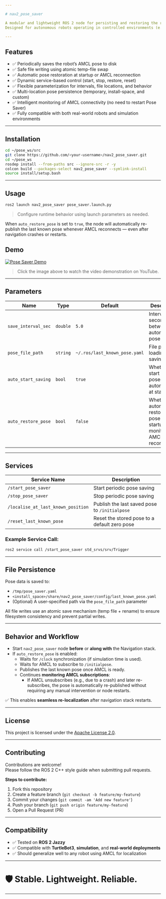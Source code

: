 ```yaml
---

# nav2_pose_saver

A modular and lightweight ROS 2 node for persisting and restoring the robot's last known pose via the `/amcl_pose` topic.  
Designed for autonomous robots operating in controlled environments (e.g., warehouses, industrial sites), this tool enhances system robustness by enabling automatic re-localization after system restarts, crashes, or power interruptions.

---
```


## Features

- ✅ Periodically saves the robot’s AMCL pose to disk
- ✅ Safe file writing using atomic temp-file swap
- ✅ Automatic pose restoration at startup or AMCL reconnection
- ✅ Dynamic service-based control (start, stop, restore, reset)
- ✅ Flexible parameterization for intervals, file locations, and behavior
- ✅ Multi-location pose persistence (temporary, install-space, and custom)
- ✅ Intelligent monitoring of AMCL connectivity (no need to restart Pose Saver)
- ✅ Fully compatible with both real-world robots and simulation environments

---

## Installation

```bash
cd ~/pose_ws/src
git clone https://github.com/<your-username>/nav2_pose_saver.git
cd ~/pose_ws
rosdep install --from-paths src --ignore-src -r -y
colcon build --packages-select nav2_pose_saver --symlink-install
source install/setup.bash
```

---

## Usage

```bash
ros2 launch nav2_pose_saver pose_saver.launch.py
```

> Configure runtime behavior using launch parameters as needed.

When `auto_restore_pose` is set to `true`, the node will automatically re-publish the last known pose whenever AMCL reconnects — even after navigation crashes or restarts.

## Demo

[![Pose Saver Demo](https://img.youtube.com/vi/<5MWCmIjoQk0>/0.jpg)](https://youtu.be/5MWCmIjoQk0)

> Click the image above to watch the video demonstration on YouTube.

---

## Parameters

| Name | Type | Default | Description |
|------|------|---------|-------------|
| `save_interval_sec` | `double` | `5.0` | Interval in seconds between automatic pose saves |
| `pose_file_path` | `string` | `~/.ros/last_known_pose.yaml` | File path for loading and saving poses |
| `auto_start_saving` | `bool` | `true` | Whether to start saving poses automatically at startup |
| `auto_restore_pose` | `bool` | `false` | Whether to automatically restore the pose on startup and monitor AMCL for reconnection |

---

## Services

| Service Name | Description |
|--------------|-------------|
| `/start_pose_saver` | Start periodic pose saving |
| `/stop_pose_saver` | Stop periodic pose saving |
| `/localise_at_last_known_position` | Publish the last saved pose to `/initialpose` |
| `/reset_last_known_pose` | Reset the stored pose to a default zero pose |

### Example Service Call:

```bash
ros2 service call /start_pose_saver std_srvs/srv/Trigger
```

---

## File Persistence

Pose data is saved to:
- `/tmp/pose_saver.yaml`
- `<install_space>/share/nav2_pose_saver/config/last_known_pose.yaml`
- (Optional) A user-specified path via the `pose_file_path` parameter

All file writes use an atomic save mechanism (temp file + rename) to ensure filesystem consistency and prevent partial writes.

---

## Behavior and Workflow

- Start `nav2_pose_saver` node **before** or **along with** the Navigation stack.
- If `auto_restore_pose` is enabled:
  - Waits for `/clock` synchronization (if simulation time is used).
  - Waits for AMCL to subscribe to `/initialpose`.
  - Publishes the last known pose once AMCL is ready.
  - Continues **monitoring AMCL subscriptions**:
    - If AMCL unsubscribes (e.g., due to a crash) and later re-subscribes, the pose is automatically re-published without requiring any manual intervention or node restarts.

✅ This enables **seamless re-localization** after navigation stack restarts.

---

## License

This project is licensed under the [Apache License 2.0](LICENSE).

---

## Contributing

Contributions are welcome!  
Please follow the ROS 2 C++ style guide when submitting pull requests.

**Steps to contribute:**

1. Fork this repository
2. Create a feature branch (`git checkout -b feature/my-feature`)
3. Commit your changes (`git commit -am 'Add new feature'`)
4. Push your branch (`git push origin feature/my-feature`)
5. Open a Pull Request (PR)

---

## Compatibility

- ✅ Tested on **ROS 2 Jazzy**
- ✅ Compatible with **TurtleBot3**, **simulation**, and **real-world deployments**
- ✅ Should generalize well to any robot using AMCL for localization

---

# 🛡️ Stable. Lightweight. Reliable.

---
